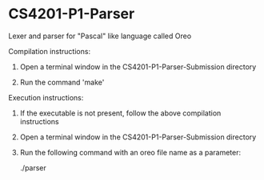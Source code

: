 # CS4201-P1-Parser
Lexer and parser for "Pascal" like language called Oreo

Compilation instructions:

1. Open a terminal window in the CS4201-P1-Parser-Submission directory

2. Run the command 'make'


Execution instructions:

1. If the executable is not present, follow the above compilation instructions

2. Open a terminal window in the CS4201-P1-Parser-Submission directory

3. Run the following command with an oreo file name as a parameter:

	./parser <oreo file name>
